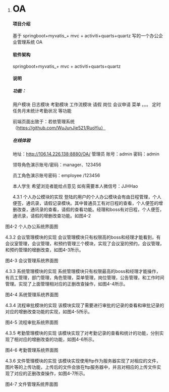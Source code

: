 1. # OA

   #### 项目介绍

   基于 springboot+myvatis_+ mvc + activiti+quarts+quartz 写的一个办公企业管理系统 OA

   #### 软件架构

   springboot+myvatis_+ mvc + activiti+quarts+quartz

   #### 说明

   ##### 功能：

   用户模块 日志模块 考勤模块 工作流模块 请假 岗位 会议申请 菜单 。。。 定时任务月末统计考勤状况 等功能

   前端页面出致于：若依管理系统（https://github.com/WuJunJie521/RuoYiu）

   ##### 在线体验

   地址：<http://106.14.226.138:8880/OA/> 管理员 账号：admin 密码：admin

   领导角色演示账号/密码：manager、123456

   员工角色演示账号密码：employee /123456

   本人学生 希望浏览者能给点意见
   如有需要本人微信号：JJHHao
   
   
   4.3.1 个人办公模块的实现
         登陆的用户的个人办公模块会有由日程管理，个人便签，通讯录，请假记录模块。其中普通员工有对日程的查看，个人便签的增删改查，通讯录的查看，请假的查看功能。经理和boss有对日程，个人便签，通讯录，请假的增删改查功能。如图4-2
  
图4-2 个人办公系统界面图

4.3.2 会议管理模块的实现
       会议管理模块只有权限高的boss和经理才能看到，有会议室管理，会议管理，和预约管理三个模块，实现了会议室的预约，会议管理，和预约管理的增删改查，如图4-3所示。

图4-3 会议管理系统界面图

4.3.3 系统管理模块的实现
       系统管理模块只有权限最高的boss和经理才能操作，有员工管理，部门管理，角色管理，菜单管理，岗位管理，公告管理，和工作时间管理。实现了上面管理相对应的正删改查操作，如图4-4所示。

图4-4 系统管理系统界面图

4.3.4 流程审批模块的实现
     该模块实现了需要进行审批的记录的查看和审批记录的对应的增删改查功能的实现，如图4-5所示。

图4-5 流程审批系统界面图

4.3.5 考勤管理模块的实现
       该模块实现了对考勤记录的查看和统计的功能，分别实现了相对应的增删改查的功能，如图4-6所示。

    
图4-6 考勤管理系统界面图

4.3.6 文件管理模块的实现
       该模块实现使用ftp作为服务器实现了对相应的文件，图片等的上传功能，上传后的文件会放在ftp服务器中，并且对相应的上传文件实现了对应的正删改查操作，如图4-7所示。
     
  图4-7 文件管理系统界面图
   

 
